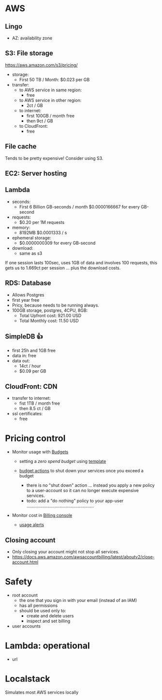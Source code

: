 # AWS

## Lingo

-   AZ: availability zone

## S3: File storage

https://aws.amazon.com/s3/pricing/

-   storage:
    -   First 50 TB / Month: $0.023 per GB
-   transfer:
    -   to AWS service in same region:
        -   free
    -   to AWS service in other region:
        -   2ct / GB
    -   to internet:
        -   first 100GB / month free
        -   then 9ct / GB
    -   to CloudFront:
        -   free

## File cache

Tends to be pretty expensive! Consider using S3.

## EC2: Server hosting

## Lambda

-   seconds:
    -   First 6 Billion GB-seconds / month $0.0000166667 for every GB-second
-   requests:
    -   $0.20 per 1M requests
-   memory:
    -   8192MB $0.0001333 / s
-   ephemeral storage:
    -   $0.0000000309 for every GB-second
-   download:
    -   same as s3

If one session lasts 100sec, uses 1GB of data and involves 100 requests, this gets us to 1.669ct per session ... plus the download costs.

## RDS: Database

-   Allows Postgres
-   first year free
-   Pricy, because needs to be running always.
-   100GB storage, postgres, 4CPU, 8GB:
    -   Total Upfront cost: 921.00 USD
    -   Total Monthly cost: 11.50 USD

## SimpleDB 👍

-   first 25h and 1GB free
-   data in: free
-   data out:
    -   14ct / hour
    -   $0.09 per GB

## CloudFront: CDN

-   transfer to internet:
    -   fist 1TB / month free
    -   then 8.5 ct / GB
-   ssl certificates:
    -   free

# Pricing control

-   Monitor usage with [Budgets](https://docs.aws.amazon.com/awsaccountbilling/latest/aboutv2/tracking-free-tier-usage.html#free-budget)

    -   setting a _zero spend budget_ using [template](https://docs.aws.amazon.com/cost-management/latest/userguide/budget-templates.html)

    -   [budget actions](https://docs.aws.amazon.com/cost-management/latest/userguide/budgets-controls.html) to shut down your services once you exceed a budget

        -   there is no "shut down" action ... instead you apply a new policy to a user-account so it can no longer execute expensive services.
        -   todo: add a "do nothing" policy to your app-user .......................................................

-   Monitor cost in [Billing console](https://console.aws.amazon.com/billing)
    -   [usage alerts](https://us-east-1.console.aws.amazon.com/billing/home#/preferences)

## Closing account

-   Only closing your account might not stop all services.
-   https://docs.aws.amazon.com/awsaccountbilling/latest/aboutv2/close-account.html

# Safety

-   root account
    -   the one that you sign in with your email (instead of an IAM)
    -   has all permissions
    -   should be used only to:
        -   create and delete users
        -   inspect and set billing
-   user accounts

# Lambda: operational

-   url

# Localstack

Simulates most AWS services locally
